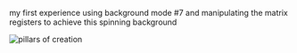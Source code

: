 my first experience using background mode #7 and manipulating the matrix registers to achieve this spinning background

![pillars of creation](mode7.gif)

